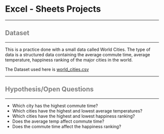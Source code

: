# Excel - Sheets Projects



---

## <span style="color:grey"> Dataset </span>
---
This is a practice done with a small data called World Cities. The type of data is a structured data containing the average commute time, average temperature, happiness ranking of the major cities in the world.

The Dataset used here is [world_cities.csv](https://github.com/user-attachments/files/17969993/world_cities.csv)

---

## <span style="color:grey"> Hypothesis/Open Questions </span>
---
- Which city has the highest commute time?
- Which cities have the highest and lowest average temperatures?
- Which cities have the highest and lowest happiness ranking?
- Does the average temp affect commute time?
- Does the commute time affect the happiness ranking?
